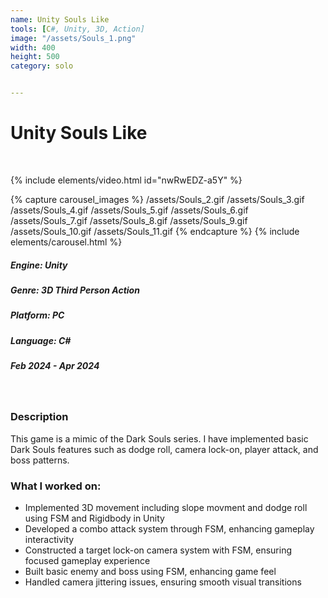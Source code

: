 ```yaml
---
name: Unity Souls Like
tools: [C#, Unity, 3D, Action]
image: "/assets/Souls_1.png"
width: 400
height: 500
category: solo


---
```

# Unity Souls Like
<br>

{% include elements/video.html id="nwRwEDZ-a5Y" %}

{% capture carousel_images %}
/assets/Souls_2.gif
/assets/Souls_3.gif
/assets/Souls_4.gif
/assets/Souls_5.gif
/assets/Souls_6.gif
/assets/Souls_7.gif
/assets/Souls_8.gif
/assets/Souls_9.gif
/assets/Souls_10.gif
/assets/Souls_11.gif
{% endcapture %}
{% include elements/carousel.html %}

##### Engine: Unity
##### Genre: 3D Third Person Action
##### Platform: PC
##### Language: C# 
##### Feb 2024 - Apr 2024

<br/>

### Description
This game is a mimic of the Dark Souls series. I have implemented basic Dark Souls features such as dodge roll, camera lock-on, player attack, and boss patterns.

### What I worked on:
- Implemented 3D movement including slope movment and dodge roll using FSM and Rigidbody in Unity                                                    
- Developed a combo attack system through FSM, enhancing gameplay interactivity
- Constructed a target lock-on camera system with FSM, ensuring focused gameplay experience
- Built basic enemy and boss using FSM, enhancing game feel
- Handled camera jittering issues, ensuring smooth visual transitions

